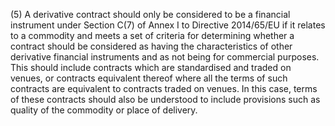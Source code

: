 (5) A derivative contract should only be considered to be a financial instrument under Section C(7) of Annex I to Directive 2014/65/EU if it relates to a commodity and meets a set of criteria for determining whether a contract should be considered as having the characteristics of other derivative financial instruments and as not being for commercial purposes. This should include contracts which are standardised and traded on venues, or contracts equivalent thereof where all the terms of such contracts are equivalent to contracts traded on venues. In this case, terms of these contracts should also be understood to include provisions such as quality of the commodity or place of delivery.